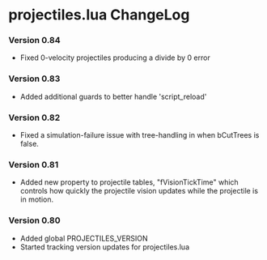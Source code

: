 # projectiles.lua ChangeLog

### Version 0.84
- Fixed 0-velocity projectiles producing a divide by 0 error

### Version 0.83
- Added additional guards to better handle 'script_reload' 

### Version 0.82
- Fixed a simulation-failure issue with tree-handling in when bCutTrees is false.

### Version 0.81
- Added new property to projectile tables, "fVisionTickTime" which controls how quickly the projectile vision updates while the projectile is in motion.

### Version 0.80
- Added global PROJECTILES_VERSION
- Started tracking version updates for projectiles.lua